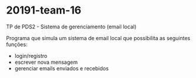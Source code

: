 # 20191-team-16

TP de PDS2 - Sistema de gerenciamento (email local)

Programa que simula um sistema de email local que possibilita as seguintes funções:

- login/registro
- escrever nova mensagem
- gerenciar emails enviados e recebidos

